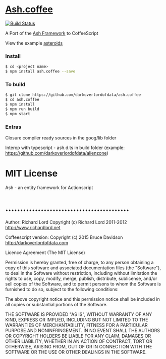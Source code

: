 # [Ash.coffee](https://darkoverlordofdata.com/ash.coffee)

[![Build Status](https://travis-ci.org/darkoverlordofdata/ash.coffee.svg?branch=master)](https://travis-ci.org/darkoverlordofdata/ash.coffee)

A Port of the [Ash Framework](http://www.ashframework.org/) to CoffeeScript

View the example [asteroids](http://darkoverlordofdata.com/ash.coffee/example.html)

### Install
```bash
$ cd <project name>
$ npm install ash.coffee --save
```

### To build

```bash
$ git clone https://github.com/darkoverlordofdata/ash.coffee
$ cd ash.coffee
$ npm install
$ npm run build
$ npm start
```

### Extras

Closure compiler ready sources in the goog/lib folder 

Interop with typescript - ash.d.ts in build folder (example: https://github.com/darkoverlordofdata/alienzone)

# MIT License
Ash - an entity framework for Actionscript
# ..........................................

Author: Richard Lord
Copyright (c) Richard Lord 2011-2012
http://www.richardlord.net

Coffeescript version:
Copyright (c) 2015 Bruce Davidson http://darkoverlordofdata.com

Licence Agreement (The MIT License)

Permission is hereby granted, free of charge, to any person obtaining a copy
of this software and associated documentation files (the "Software"), to deal
in the Software without restriction, including without limitation the rights
to use, copy, modify, merge, publish, distribute, sublicense, and/or sell
copies of the Software, and to permit persons to whom the Software is
furnished to do so, subject to the following conditions:

The above copyright notice and this permission notice shall be included in
all copies or substantial portions of the Software.

THE SOFTWARE IS PROVIDED "AS IS", WITHOUT WARRANTY OF ANY KIND, EXPRESS OR
IMPLIED, INCLUDING BUT NOT LIMITED TO THE WARRANTIES OF MERCHANTABILITY,
FITNESS FOR A PARTICULAR PURPOSE AND NONINFRINGEMENT. IN NO EVENT SHALL THE
AUTHORS OR COPYRIGHT HOLDERS BE LIABLE FOR ANY CLAIM, DAMAGES OR OTHER
LIABILITY, WHETHER IN AN ACTION OF CONTRACT, TORT OR OTHERWISE, ARISING FROM,
OUT OF OR IN CONNECTION WITH THE SOFTWARE OR THE USE OR OTHER DEALINGS IN
THE SOFTWARE.
